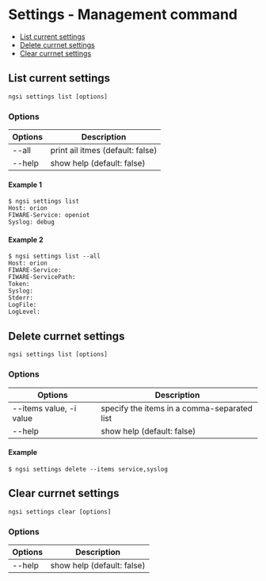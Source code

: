 # Settings - Management command

-   [List current settings](#list-current-settings)
-   [Delete currnet settings](#delete-currnet-settings)
-   [Clear currnet settings](#clear-currnet-settings)

## List current settings

```
ngsi settings list [options]
```

### Options

| Options | Description                      |
| ------- | -------------------------------- |
| --all   | print ail itmes (default: false) |                         
| --help  | show help (default: false)       |

#### Example 1

```
$ ngsi settings list
Host: orion
FIWARE-Service: openiot
Syslog: debug
```

#### Example 2

```
$ ngsi settings list --all
Host: orion
FIWARE-Service:
FIWARE-ServicePath:
Token:
Syslog:
Stderr:
LogFile:
LogLevel:
```

## Delete currnet settings

```
ngsi settings list [options]
```

### Options

| Options                 | Description                                 |
| ----------------------- | ------------------------------------------- |
| --items value, -i value | specify the items in a comma-separated list |
| --help                  | show help (default: false)                  |

#### Example

```
$ ngsi settings delete --items service,syslog
```

## Clear currnet settings

```
ngsi settings clear [options]
```

### Options

| Options                 | Description                                 |
| ----------------------- | ------------------------------------------- |
| --help                  | show help (default: false)                  |

